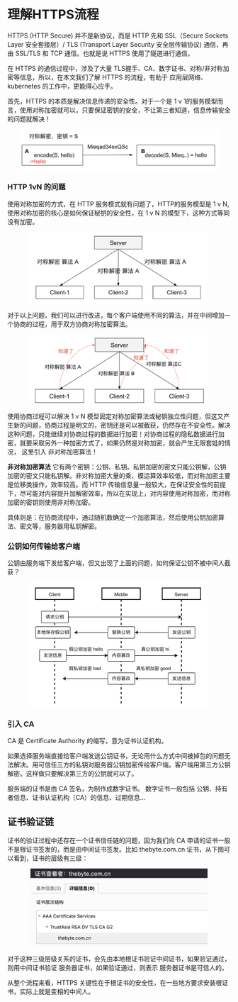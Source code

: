 # 理解HTTPS流程

HTTPS (HTTP Secure) 并不是新协议，而是 HTTP 先和 SSL（Secure Sockets Layer 安全套接层）/ TLS (Transport Layer Security 安全层传输协议) 通信，再由 SSL/TLS 和 TCP 通信。也就是说 HTTPS 使用了隧道进行通信。

在 HTTPS 的通信过程中，涉及了大量 TLS握手、CA、数字证书、对称/非对称加密等信息，所以，在本文我们了解 HTTPS 的流程，有助于 应用层网络、kubernetes 的工作中，更能得心应手。

首先，HTTPS 的本质是解决信息传递的安全性。对于一个是 1 v 1的服务模型而言，使用对称加密就可以，只要保证密钥的安全，不让第三者知道，信息传输安全的问题就解决！

<div  align="center">
	<img src="../assets/https-1.png" width = "450"  align=center />
</div>

### HTTP 1vN 的问题

使用对称加密的方式，在 HTTP 服务模式就有问题了，HTTP的服务模型是 1 v N, 使用对称加密的核心是如何保证秘钥的安全性，在 1 v N 的模型下，这种方式等同没有加密。 

<div  align="center">
	<img src="../assets/https-2.png" width = "400"  align=center />
</div>

对于以上问题，我们可以进行改进，每个客户端使用不同的算法，并在中间增加一个协商的过程，用于双方协商对称加密算法。

<div  align="center">
	<img src="../assets/https-3.png" width = "400"  align=center />
</div>

使用协商过程可以解决 1 v N 模型固定对称加密算法或秘钥独立性问题，但这又产生新的问题，协商过程是明文的，密钥还是可以被截获，仍然存在不安全性。解决这种问题，只能继续对协商过程的数据进行加密！对协商过程的隐私数据进行加密，就要采取另外一种加密方式了，如果仍然是对称加密，就会产生无限套娃的情况， 这里引入 非对称加密算法！

**非对称加密算法** 它有两个密钥：公钥、私钥。私钥加密的密文只能公钥解，公钥加密的密文只能私钥解。非对称加密大量的乘、模运算效率较低，而对称加密主要是位移类操作，效率较高。而 HTTP 传输信息量一般较大，在保证安全性的前提下，尽可能对内容提升加解密效率，所以在实现上，对内容使用对称加密，而对称加密的密钥则使用非对称加密。

具体则是：在协商流程中，通过随机数确定一个加密算法，然后使用公钥加密算法、密文等，服务器用私钥解密。

### 公钥如何传输给客户端

公钥由服务端下发给客户端，但又出现了上面的问题，如何保证公钥不被中间人截获？

<div  align="center">
	<img src="../assets/https-4.png" width = "400"  align=center />
</div>

### 引入 CA

CA 是 Certificate Authority 的缩写，意为证书认证机构。

如果选择服务端直接给客户端发送公钥证书，无论用什么方式中间被掉包的问题无法解决。用可信任三方的私钥对服务器公钥加密传给客户端。客户端用第三方公钥解密。这样做只要解决第三方的公钥就可以了。

服务端的证书是由 CA 签名，为制作成数字证书。 数字证书一般包括 公钥、持有者信息、证书认证机构（CA）的信息、过期信息...

## 证书验证链

证书的验证过程中还存在一个证书信任链的问题，因为我们向 CA 申请的证书一般不是根证书签发的，而是由中间证书签发。比如 thebyte.com.cn 证书，从下图可以看到，证书的层级有三级：

<div  align="center">
	<img src="../assets/https-5.png" width = "400"  align=center />
</div>

对于这种三级层级关系的证书，会先由本地根证书验证中间证书，如果验证通过，则用中间证书验证 服务器证书，如果验证通过，则表示 服务器证书是可信人的。

从整个流程来看，HTTPS 关键性在于根证书的安全性，在一些地方要求安装根证书，实际上就是变相的中间人。

